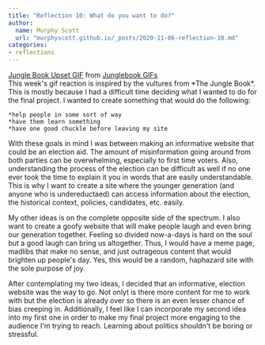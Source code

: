 ```yaml
---
title: "Reflection 10: What do you want to do?"
author:
  name: Murphy Scott
  url: "murphyscott.github.io/_posts/2020-11-06-reflection-10.md"
categories:
- reflections
---
```

<div class="tenor-gif-embed" data-postid="5293069" data-share-method="host" data-width="100%" data-aspect-ratio="1.456140350877193"><a href="https://tenor.com/view/jungle-book-gif-5293069">Jungle Book Upset GIF</a> from <a href="https://tenor.com/search/junglebook-gifs">Junglebook GIFs</a></div><script type="text/javascript" async src="https://tenor.com/embed.js"></script>
This week's gif reaction is inspired by the vultures from *The Jungle Book*. This is mostly because I had a difficult time deciding what I wanted to do for the final project. I wanted to create something that would do the following:
    
    *help people in some sort of way 
    *have them learn something 
    *have one good chuckle before leaving my site
    
With these goals in mind I was between making an informative website that could be an election aid. The amount of misinformation going around from both parties can be overwhelming, especially to first time voters. Also, understanding the process of the election can be difficult as well if no one ever took the time to explain it you in words that are easily understandable. This is why I want to create a site where the younger generation (and anyone who is undereductaed) can access information about the election, the historical context, policies, candidates, etc. easily. 

My other ideas is on the complete opposite side of the spectrum. I also want to create a goofy website that will make people laugh and even bring our generation together. Feeling so divided now-a-days is hard on the soul but a good laugh can bring us altogether. Thus, I would have a meme page, madlibs that make no sense, and just outrageous content that would brighten up people's day. Yes, this would be a random, haphazard site with the sole purpose of joy.

After contemplating my two ideas, I decided that an informative, election website was the way to go. Not onlyt is there more content for me to work with but the election is already over so there is an even lesser chance of bias creeping in. Additionally, I feel like I can incorporate my second idea into my first one in order to make my final project more engaging to the audience I'm trying to reach. Learning about politics shouldn't be boring or stressful. 
